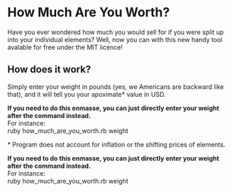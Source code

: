 # How Much Are You Worth?
Have you ever wondered how much you would sell for if you were split up into your individual elements? 
Well, now you can with this new handy tool avalable for free under the MIT licence!
## How does it work?
Simply enter your weight in pounds (yes, we Americans are backward like that),
and it will tell you your apoximate* value in USD.  

**If you need to do this enmasse, you can just directly enter your weight after the command instead.**  
For instance:  
    ruby how_much_are_you_worth.rb weight

&#42; Program does not account for inflation or the shifting prices of elements.

**If you need to do this enmasse, you can just directly enter your weight after the command instead.**  
For instance:  
    ruby how_much_are_you_worth.rb weight